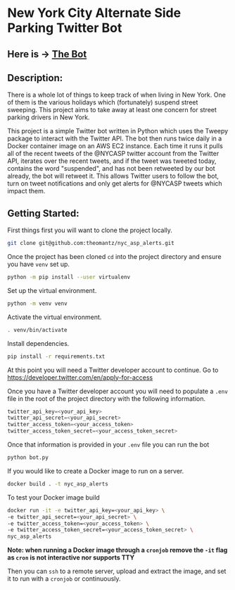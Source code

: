 # New York City Alternate Side Parking Twitter Bot

## Here is -> [The Bot](https://twitter.com/NYCASPAlerts)

## Description:
There is a whole lot of things to keep track of when living in New York. One of them is the various holidays which (fortunately) suspend street sweeping. This project aims to take away at least one concern for street parking drivers in New York. 

This project is a simple Twitter bot written in Python which uses the Tweepy package to interact with the Twitter API. The bot then runs twice daily in a Docker container image on an AWS EC2 instance. Each time it runs it pulls all of the recent tweets of the @NYCASP twitter account from the Twitter API, iterates over the recent tweets, and if the tweet was tweeted today, contains the word "suspended", and has not been retweeted by our bot already, the bot will retweet it. This allows Twitter users to follow the bot, turn on tweet notifications and only get alerts for @NYCASP tweets which impact them.

## Getting Started:

First things first you will want to clone the project locally.

```sh
git clone git@github.com:theomantz/nyc_asp_alerts.git
```

Once the project has been cloned `cd` into the project directory and ensure you have `venv` set up.

```sh
python -m pip install --user virtualenv
```
Set up the virtual environment.

```sh
python -m venv venv
```

Activate the virtual environment.

```sh
. venv/bin/activate
```

Install dependencies.

```sh
pip install -r requirements.txt
```

At this point you will need a Twitter developer account to continue. Go to https://developer.twitter.com/en/apply-for-access 

Once you have a Twitter developer account you will need to populate a `.env` file in the root of the project directory with the following information.

```py
twitter_api_key=<your_api_key>
twitter_api_secret=<your_api_secret>
twitter_access_token=<your_access_token>
twitter_access_token_secret=<your_access_token_secret>
```

Once that information is provided in your `.env` file you can run the bot

```py
python bot.py
```

If you would like to create a Docker image to run on a server.

```sh
docker build . -t nyc_asp_alerts
```

To test your Docker image build
```sh
docker run -it -e twitter_api_key=<your_api_key> \
-e twitter_api_secret=<your_api_secret> \
-e twitter_access_token=<your_access_token> \
-e twitter_access_token_secret=<your_access_token_secret> \
nyc_asp_alerts 
```
**Note: when running a Docker image through a `cronjob` remove the `-it` flag as `cron` is not interactive nor supports TTY**

Then you can `ssh` to a remote server, upload and extract the image, and set it to run with a `cronjob` or continuously.
